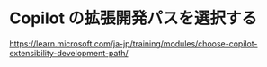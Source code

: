 # Copilot の拡張開発パスを選択する

https://learn.microsoft.com/ja-jp/training/modules/choose-copilot-extensibility-development-path/

